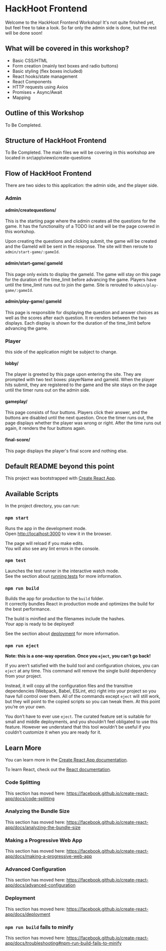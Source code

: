 # HackHoot Frontend
Welcome to the HackHoot Frontend Workshop! It's not quite finished yet, but feel free to take a look. So far only the admin side is done, but the rest will be done soon!

## What will be covered in this workshop?
- Basic CSS/HTML
- Form creation (mainly text boxes and radio buttons)
- Basic styling (flex boxes included)
- React hooks/state management
- React Components
- HTTP requests using Axios
- Promises + Async/Await
- Mapping

## Outline of this Workshop
To Be Completed.

## Structure of HackHoot Frontend
To Be Completed. The main files we will be covering in this workshop are located in src\app\views\create-questions

## Flow of HackHoot Frontend
There are two sides to this application: the admin side, and the player side.

### Admin
#### admin/createquestions/
This is the starting page where the admin creates all the questions for the game. It has the functionality of a TODO list and will be the page covered in this workshop.

Upon creating the questions and clicking submit, the game will be created and the GameId will be sent in the response. The site will then reroute to `admin/start-game/:gameId`.

#### admin/start-game/:gameId
This page only exists to display the gameId. The game will stay on this page for the duration of the time_limit before advancing the game. Players have until the time_limit runs out to join the game. Site is rerouted to `admin/play-game/:gameId`.

#### admin/play-game/:gameId
This page is responsible for displaying the question and answer choices as well as the scores after each question. It re-renders between the two displays. Each display is shown for the duration of the time_limit before advancing the game.

### Player
this side of the application might be subject to change.

#### lobby/
The player is greeted by this page upon entering the site. They are prompted with two text boxes: playerName and gameId. When the player hits submit, they are registered to the game and the site stays on the page until the timer runs out on the admin side.

#### gameplay/
This page consists of four buttons. Players click their answer, and the buttons are disabled until the next question. Once the timer runs out, the page displays whether the player was wrong or right. After the time runs out again, it renders the four buttons again.

#### final-score/
This page displays the player's final score and nothing else.

## Default README beyond this point
This project was bootstrapped with [Create React App](https://github.com/facebook/create-react-app).

## Available Scripts

In the project directory, you can run:

### `npm start`

Runs the app in the development mode.<br>
Open [http://localhost:3000](http://localhost:3000) to view it in the browser.

The page will reload if you make edits.<br>
You will also see any lint errors in the console.

### `npm test`

Launches the test runner in the interactive watch mode.<br>
See the section about [running tests](https://facebook.github.io/create-react-app/docs/running-tests) for more information.

### `npm run build`

Builds the app for production to the `build` folder.<br>
It correctly bundles React in production mode and optimizes the build for the best performance.

The build is minified and the filenames include the hashes.<br>
Your app is ready to be deployed!

See the section about [deployment](https://facebook.github.io/create-react-app/docs/deployment) for more information.

### `npm run eject`

**Note: this is a one-way operation. Once you `eject`, you can’t go back!**

If you aren’t satisfied with the build tool and configuration choices, you can `eject` at any time. This command will remove the single build dependency from your project.

Instead, it will copy all the configuration files and the transitive dependencies (Webpack, Babel, ESLint, etc) right into your project so you have full control over them. All of the commands except `eject` will still work, but they will point to the copied scripts so you can tweak them. At this point you’re on your own.

You don’t have to ever use `eject`. The curated feature set is suitable for small and middle deployments, and you shouldn’t feel obligated to use this feature. However we understand that this tool wouldn’t be useful if you couldn’t customize it when you are ready for it.

## Learn More

You can learn more in the [Create React App documentation](https://facebook.github.io/create-react-app/docs/getting-started).

To learn React, check out the [React documentation](https://reactjs.org/).

### Code Splitting

This section has moved here: https://facebook.github.io/create-react-app/docs/code-splitting

### Analyzing the Bundle Size

This section has moved here: https://facebook.github.io/create-react-app/docs/analyzing-the-bundle-size

### Making a Progressive Web App

This section has moved here: https://facebook.github.io/create-react-app/docs/making-a-progressive-web-app

### Advanced Configuration

This section has moved here: https://facebook.github.io/create-react-app/docs/advanced-configuration

### Deployment

This section has moved here: https://facebook.github.io/create-react-app/docs/deployment

### `npm run build` fails to minify

This section has moved here: https://facebook.github.io/create-react-app/docs/troubleshooting#npm-run-build-fails-to-minify
